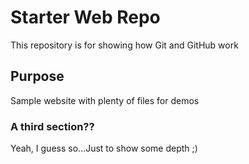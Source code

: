 # Starter Web Repo

This repository is for showing how Git and GitHub work

## Purpose

Sample website with plenty of files for demos

### A third section??

Yeah, I guess so...Just to show some depth ;)